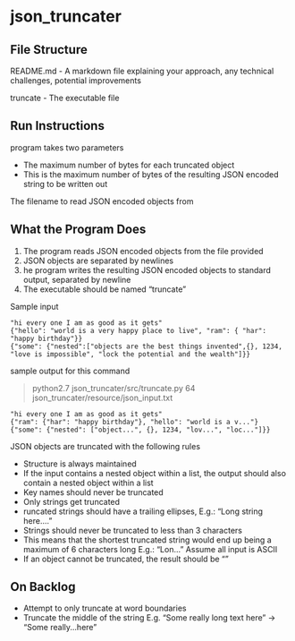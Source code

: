 # json_truncater

## File Structure

README.md - A markdown file explaining your approach, any technical challenges, potential improvements

truncate - The executable file

## Run Instructions

program takes two parameters
* The maximum number of bytes for each truncated object
* This is the maximum number of bytes of the resulting JSON encoded string to be written out

The filename to read JSON encoded objects from

## What the Program Does
1. The program reads JSON encoded objects from the file provided
2. JSON objects are separated by newlines
3. he program writes the resulting JSON encoded objects to standard output, separated by newline
4. The executable should be named “truncate”

Sample input
```
"hi every one I am as good as it gets"
{"hello": "world is a very happy place to live", "ram": { "har": "happy birthday"}}
{"some": {"nested":["objects are the best things invented",{}, 1234, "love is impossible", "lock the potential and the wealth"]}}
```
sample output for this command
> python2.7 json_truncater/src/truncate.py 64 json_truncater/resource/json_input.txt
```
"hi every one I am as good as it gets"
{"ram": {"har": "happy birthday"}, "hello": "world is a v..."}
{"some": {"nested": ["object...", {}, 1234, "lov...", "loc..."]}}
```

JSON objects are truncated with the following rules
* Structure is always maintained
* If the input contains a nested object within a list, the output should also contain a nested object within a list
* Key names should never be truncated
* Only strings get truncated
* runcated strings should have a trailing ellipses, E.g.: “Long string here....”
* Strings should never be truncated to less than 3 characters
* This means that the shortest truncated string would end up being a maximum of 6 characters long
E.g.: “Lon...”
Assume all input is ASCII
* If an object cannot be truncated, the result should be “<ERROR>”

## On Backlog
* Attempt to only truncate at word boundaries
* Truncate the middle of the string
E.g. “Some really long text here” → “Some really...here”
